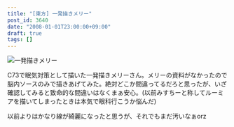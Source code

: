 ```yaml
---
title: "[東方] 一発描きメリー"
post_id: 3640
date: "2008-01-01T23:00:00+09:00"
draft: true
tags: []
---
```



![一発描きメリー](https://danmaq.com/image/illustrations/mono/2004-2007/khan_s.jpg)

C73で眠気対策として描いた一発描きメリーさん。メリーの資料がなかったので脳内ソースのみで描きあげてみた。絶対どこか間違ってるだろと思ったが、いざ確認してみると致命的な間違いはなくまぁ安心。(以前みすちーと称してルーミアを描いてしまったときは本気で眼科行こうか悩んだ)

以前よりはかなり線が綺麗になったと思うが、それでもまだ汚いなぁorz
